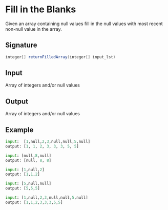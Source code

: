 # Fill in the Blanks

Given an array containing null values fill in the null values with most recent non-null value in the array.

## Signature

```java
integer[] returnFilledArray(integer[] input_lst)
```

## Input

Array of integers and/or null values

## Output

Array of integers and/or null values

## Example

```python
input:  [1,null,2,3,null,null,5,null]
output: [1, 1, 2, 3, 3, 3, 5, 5]

input: [null,8,null]
output: [null, 8, 8]

input: [1,null,2]
output: [1,1,2]

input: [5,null,null]
output: [5,5,5]

input: [1,null,2,3,null,null,5,null]
output: [1,1,2,3,3,3,5,5]

```
